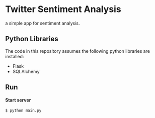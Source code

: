 # Twitter Sentiment Analysis

a simple app for sentiment analysis.

## Python Libraries
The code in this repository assumes the following python libraries are installed:
* Flask
* SQLAlchemy


## Run
#### Start server
    $ python main.py
